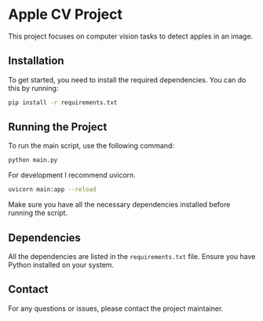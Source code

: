 # Apple CV Project

This project focuses on computer vision tasks to detect apples in an image.

## Installation

To get started, you need to install the required dependencies. You can do this by running:

```bash
pip install -r requirements.txt
```

## Running the Project

To run the main script, use the following command:

```bash
python main.py
```
For development I recommend uvicorn.
```bash
uvicorn main:app --reload
```
Make sure you have all the necessary dependencies installed before running the script.

## Dependencies

All the dependencies are listed in the `requirements.txt` file. Ensure you have Python installed on your system.

## Contact

For any questions or issues, please contact the project maintainer.
